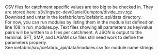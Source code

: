 CSV files for catchment specific values are too big to be checked in.  They are stored here:  s3://ngwpc-dev/DanielCumpton/divide_csv.tgz  
Download and untar in the icefabric/src/icefabric_api/data directory.  
For now, you can run modules by listing them in the module list defined on line 108 in run_modules.py.  Text files showing all parameters as key/value  
pairs will be written to a files per catchment.  A JSON is output to the terminal.  SFT, SMP, and LASAM csv files still need work to define the parameters properly.  
See icefabric/src/icefabric_api/data/modules.csv for module name strings.
